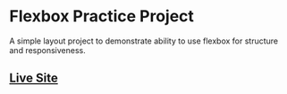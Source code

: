 # Flexbox Practice Project

A simple layout project to demonstrate ability to use flexbox for structure and responsiveness. 

## [Live Site](http://shaunvanardenne.ca/flexbox-practice-project)
